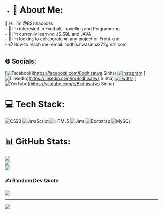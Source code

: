- # 💫 About Me:
👋 Hi, I’m @BSinhacodes<br>- 👀 I’m interested in Football, Travelling and Programming<br>- 🌱 I’m currently learning JS,SQL and JAVA<br>- 💞️ I’m looking to collaborate on any project on Front-end<br>- 📫 How to reach me- email: bodhisatwasinha272gmail.com


## 🌐 Socials:
[![Facebook](https://img.shields.io/badge/Facebook-%231877F2.svg?logo=Facebook&logoColor=white)](https://facebook.com/Bodhisatwa Sinha) [![Instagram](https://img.shields.io/badge/Instagram-%23E4405F.svg?logo=Instagram&logoColor=white)](https://instagram.com/bodhisatwa_sinha) [![LinkedIn](https://img.shields.io/badge/LinkedIn-%230077B5.svg?logo=linkedin&logoColor=white)](https://linkedin.com/in/Bodhisatwa Sinha) [![Twitter](https://img.shields.io/badge/Twitter-%231DA1F2.svg?logo=Twitter&logoColor=white)](https://twitter.com/BodhisatwaSinh3) [![YouTube](https://img.shields.io/badge/YouTube-%23FF0000.svg?logo=YouTube&logoColor=white)](https://youtube.com/c/Bodhisatwa Sinha) 

# 💻 Tech Stack:
![CSS3](https://img.shields.io/badge/css3-%231572B6.svg?style=for-the-badge&logo=css3&logoColor=white) ![JavaScript](https://img.shields.io/badge/javascript-%23323330.svg?style=for-the-badge&logo=javascript&logoColor=%23F7DF1E) ![HTML5](https://img.shields.io/badge/html5-%23E34F26.svg?style=for-the-badge&logo=html5&logoColor=white) ![Java](https://img.shields.io/badge/java-%23ED8B00.svg?style=for-the-badge&logo=java&logoColor=white) ![Bootstrap](https://img.shields.io/badge/bootstrap-%23563D7C.svg?style=for-the-badge&logo=bootstrap&logoColor=white) ![MySQL](https://img.shields.io/badge/mysql-%2300f.svg?style=for-the-badge&logo=mysql&logoColor=white)
# 📊 GitHub Stats:
![](https://github-readme-stats.vercel.app/api?username=BSinhacodes&theme=dark&hide_border=false&include_all_commits=true&count_private=true)<br/>
![](https://github-readme-streak-stats.herokuapp.com/?user=BSinhacodes&theme=dark&hide_border=false)<br/>
![](https://github-readme-stats.vercel.app/api/top-langs/?username=BSinhacodes&theme=dark&hide_border=false&include_all_commits=true&count_private=true&layout=compact)

### ✍️ Random Dev Quote
![](https://quotes-github-readme.vercel.app/api?type=horizontal&theme=radical)



---
[![](https://visitcount.itsvg.in/api?id=BSinhacodes&icon=0&color=0)](https://visitcount.itsvg.in)

<!-- Proudly created with GPRM ( https://gprm.itsvg.in ) -->

<!---
BSinhacodes/BSinhacodes is a ✨ special ✨ repository because its `README.md` (this file) appears on your GitHub profile.
You can click the Preview link to take a look at your changes.
--->
